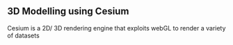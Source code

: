 ## 3D Modelling using Cesium
Cesium is a 2D/ 3D rendering engine that exploits webGL to render a variety of datasets
